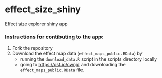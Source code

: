 # effect_size_shiny
Effect size explorer shiny app

### Instructions for contibuting to the app:
1. Fork the repository
2. Download the effect map data (`effect_maps_public.RData`) by
   - running the `download_data.R` script in the scripts directory locally
   - going to https://osf.io/cwnjd and downloading the `effect_maps_public.RData` file. 
